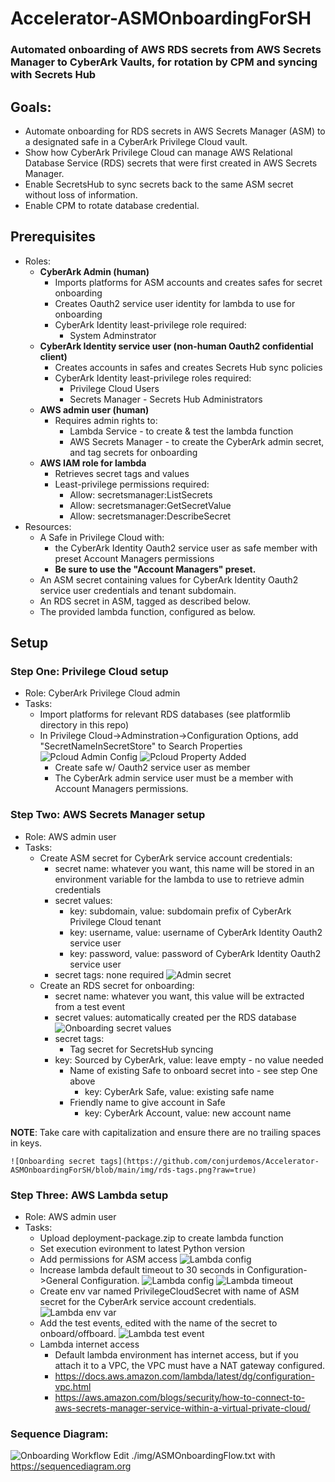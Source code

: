 # Accelerator-ASMOnboardingForSH
### Automated onboarding of AWS RDS secrets from AWS Secrets Manager to CyberArk Vaults, for rotation by CPM and syncing with Secrets Hub

## Goals:
- Automate onboarding for RDS secrets in AWS Secrets Manager (ASM) to a designated safe in a CyberArk Privilege Cloud vault.
- Show how CyberArk Privilege Cloud can manage AWS Relational Database Service (RDS) secrets that were first created in AWS Secrets Manager.
- Enable SecretsHub to sync secrets back to the same ASM secret without loss of information.
- Enable CPM to rotate database credential.

## Prerequisites
- Roles:
  - **CyberArk Admin (human)**
    - Imports platforms for ASM accounts and creates safes for secret onboarding
    - Creates Oauth2 service user identity for lambda to use for onboarding
    - CyberArk Identity least-privilege role required:
      - System Adminstrator
  - **CyberArk Identity service user (non-human Oauth2 confidential client)**
    - Creates accounts in safes and creates Secrets Hub sync policies
    - CyberArk Identity least-privilege roles required:
      - Privilege Cloud Users
      - Secrets Manager - Secrets Hub Administrators
  - **AWS admin user (human)**
    - Requires admin rights to:
      - Lambda Service - to create & test the lambda function
      - AWS Secrets Manager - to create the CyberArk admin secret, and tag secrets for onboarding
  - **AWS IAM role for lambda**
    - Retrieves secret tags and values
    - Least-privilege permissions required:
      - Allow: secretsmanager:ListSecrets
      - Allow: secretsmanager:GetSecretValue
      - Allow: secretsmanager:DescribeSecret
- Resources:
  - A Safe in Privilege Cloud with:
    - the CyberArk Identity Oauth2 service user as safe member with preset Account Managers permissions
    - **Be sure to use the "Account Managers" preset.**
  - An ASM secret containing values for CyberArk Identity Oauth2 service user credentials and tenant subdomain.
  - An RDS secret in ASM, tagged as described below.
  - The provided lambda function, configured as below.

## Setup
### Step One: Privilege Cloud setup
- Role: CyberArk Privilege Cloud admin
- Tasks:
  - Import platforms for relevant RDS databases (see platformlib directory in this repo)
  - In Privilege Cloud->Adminstration->Configuration Options, add "SecretNameInSecretStore" to Search Properties 
    ![Pcloud Admin Config](https://github.com/conjurdemos/Accelerator-ASMOnboardingForSH/blob/main/img/Pcloud-Admin-Add-SearchProperty.png?raw=true)
    ![Pcloud Property Added](https://github.com/conjurdemos/Accelerator-ASMOnboardingForSH/blob/main/img/Pcloud-Added-SecretNameInSecretStore.png?raw=true)
    - Create safe w/ Oauth2 service user as member
    - The CyberArk admin service user must be a member with Account Managers permissions.

### Step Two: AWS Secrets Manager setup
- Role: AWS admin user
- Tasks:
  - Create ASM secret for CyberArk service account credentials:
    - secret name: whatever you want, this name will be stored in an environment variable for the lambda to use to retrieve admin credentials
    - secret values:
      - key: subdomain, value: subdomain prefix of CyberArk Privilege Cloud tenant
      - key: username, value: username of CyberArk Identity Oauth2 service user
      - key: password, value: password of CyberArk Identity Oauth2 service user
    - secret tags: none required
    ![Admin secret](https://github.com/conjurdemos/Accelerator-ASMOnboardingForSH/blob/main/img/admin-secret.png?raw=true)
  - Create an RDS secret for onboarding:
    - secret name: whatever you want, this value will be extracted from a test event
    - secret values: automatically created per the RDS database
    ![Onboarding secret values](https://github.com/conjurdemos/Accelerator-ASMOnboardingForSH/blob/main/img/rds-values.png?raw=true)
    - secret tags:
      - Tag secret for SecretsHub syncing
	- key: Sourced by CyberArk, value: leave empty - no value needed
      - Name of existing Safe to onboard secret into - see step One above
        - key: CyberArk Safe, value: existing safe name
      - Friendly name to give account in Safe
        - key: CyberArk Account, value: new account name

**NOTE**: Take care with capitalization and ensure there are no trailing spaces in keys.

    ![Onboarding secret tags](https://github.com/conjurdemos/Accelerator-ASMOnboardingForSH/blob/main/img/rds-tags.png?raw=true)

### Step Three: AWS Lambda setup
- Role: AWS admin user
- Tasks:
  - Upload deployment-package.zip to create lambda function
  - Set execution evironment to latest Python version
  - Add permissions for ASM access
  ![Lambda config](https://github.com/conjurdemos/Accelerator-ASMOnboardingForSH/blob/main/img/lambda-permissions.png?raw=true)
  - Increase lambda default timeout to 30 seconds in Configuration->General Configuration.
  ![Lambda config](https://github.com/conjurdemos/Accelerator-ASMOnboardingForSH/blob/main/img/lambda-config.png?raw=true)
  ![Lambda timeout](https://github.com/conjurdemos/Accelerator-ASMOnboardingForSH/blob/main/img/lambda-timeout.png?raw=true)
  - Create env var named PrivilegeCloudSecret with name of ASM secret for the CyberArk service account credentials.
  ![Lambda env var](https://github.com/conjurdemos/Accelerator-ASMOnboardingForSH/blob/main/img/lambda-env-vars.png?raw=true)
  - Add the test events, edited with the name of the secret to onboard/offboard.
  ![Lambda test event](https://github.com/conjurdemos/Accelerator-ASMOnboardingForSH/blob/main/img/test-event.png?raw=true)
  - Lambda internet access
    - Default lambda environment has internet access, but if you attach it to a VPC, the VPC must have a NAT gateway configured.
    - https://docs.aws.amazon.com/lambda/latest/dg/configuration-vpc.html
    - https://aws.amazon.com/blogs/security/how-to-connect-to-aws-secrets-manager-service-within-a-virtual-private-cloud/

### Sequence Diagram:
![Onboarding Workflow](https://github.com/conjurdemos/Accelerator-ASMOnboardingForSH/blob/main/img/ASMOnboardingFlow.png?raw=true)
Edit ./img/ASMOnboardingFlow.txt with https://sequencediagram.org

